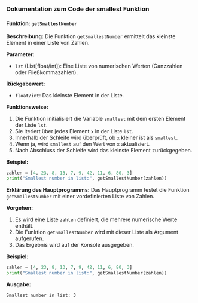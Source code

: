 ### Dokumentation zum Code der smallest Funktion

#### Funktion: `getSmallestNumber`

**Beschreibung:**
Die Funktion `getSmallestNumber` ermittelt das kleinste Element in einer Liste von Zahlen.

**Parameter:**
- `lst` (List[float/int]): Eine Liste von numerischen Werten (Ganzzahlen oder Fließkommazahlen).

**Rückgabewert:**
- `float/int`: Das kleinste Element in der Liste.

**Funktionsweise:**
1. Die Funktion initialisiert die Variable `smallest` mit dem ersten Element der Liste `lst`.
2. Sie iteriert über jedes Element `x` in der Liste `lst`.
3. Innerhalb der Schleife wird überprüft, ob `x` kleiner ist als `smallest`.
4. Wenn ja, wird `smallest` auf den Wert von `x` aktualisiert.
5. Nach Abschluss der Schleife wird das kleinste Element zurückgegeben.

**Beispiel:**
```python
zahlen = [4, 23, 8, 13, 7, 9, 42, 11, 6, 80, 3]
print("Smallest number in list:", getSmallestNumber(zahlen))
```

**Erklärung des Hauptprogramms:**
Das Hauptprogramm testet die Funktion `getSmallestNumber` mit einer vordefinierten Liste von Zahlen.

**Vorgehen:**
1. Es wird eine Liste `zahlen` definiert, die mehrere numerische Werte enthält.
2. Die Funktion `getSmallestNumber` wird mit dieser Liste als Argument aufgerufen.
3. Das Ergebnis wird auf der Konsole ausgegeben.

**Beispiel:**
```python
zahlen = [4, 23, 8, 13, 7, 9, 42, 11, 6, 80, 3]
print("Smallest number in list:", getSmallestNumber(zahlen))
```

**Ausgabe:**
```
Smallest number in list: 3
```
